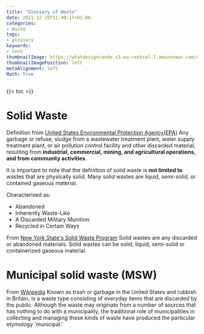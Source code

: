 ```yaml
---
title: "Glossary of Waste"
date: 2021-12-29T11:40:17+01:00
categories:
- Waste
tags:
- glossary
keywords:
- tech
thumbnailImage: https://whatdesigncando.s3.eu-central-1.amazonaws.com/app/uploads/20210120101404/iStock-927987734-1440x959.jpg
thumbnailImagePosition: left
metaAlignment: left
Math: True
---
```

<!--more-->
{{< toc >}}
# Solid Waste
Definition from [United States Environmental Protection Agency(EPA)](https://www.epa.gov/hw/criteria-definition-solid-waste-and-solid-and-hazardous-waste-exclusions)
Any garbage or refuse, sludge from a wastewater treatment plant, water supply treatment plant, or air pollution control facility and other discarded material, resulting from **industrial, commercial, mining, and agricultural operations, and from community activities**.

It is important to note that the definition of solid waste is **not limited to** wastes that are physically solid. Many solid wastes are liquid, semi-solid, or contained gaseous material.

Characterised as:
* Abandoned
* Inherently Waste-Like
* A Discarded Military Munition
* Recycled in Certain Ways

From [New York State's Solid Waste Program](https://www.dec.ny.gov/chemical/8732.html)
Solid wastes are any discarded or abandoned materials. Solid wastes can be solid, liquid, semi-solid or containerized gaseous material.

# Municipal solid waste (MSW)
From [Wikipedia](https://en.wikipedia.org/wiki/Municipal_solid_waste)
Known as trash or garbage in the United States and rubbish in Britain, is a waste type consisting of everyday items that are discarded by the public. Although the waste may originate from a number of sources that has nothing to do with a municipality, the traditional role of municipalities in collecting and managing these kinds of waste have produced the particular etymology 'municipal.'
